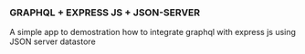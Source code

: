 ### GRAPHQL + EXPRESS JS + JSON-SERVER

A simple app to demostration how to integrate graphql with express js using JSON server datastore